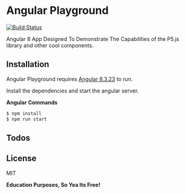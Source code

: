 # Angular Playground

[![Build Status](https://travis-ci.org/joemccann/dillinger.svg?branch=master)]()

Angular 8 App Designed To Demonstrate The Capabilities of the P5.js library and other cool components.


## Installation
Angular Playground requires [Angular 8.3.23](https://angular.io/) to run.

Install the dependencies and start the angular server.

**Angular Commands**
```sh
$ npm install
$ npm run start
```

## Todos

## License
MIT

**Education Purposes, So Yea Its Free!**
